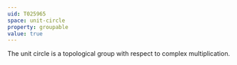 ```yaml
---
uid: T025965
space: unit-circle
property: groupable
value: true
---
```

The unit circle is a topological group with respect to complex multiplication.

